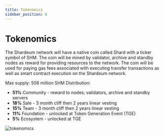 ```yaml
---
title: Tokenomics
sidebar_position: 6
---
```


# Tokenomics

The Shardeum network will have a native coin called Shard with a ticker symbol of SHM. The coin will be mined by validator, archive and standby nodes as reward for providing resources to the network. The coin will be used for paying gas fees associated with executing transfer transactions as well as smart contract execution on the Shardeum network.

Max supply: 508 million SHM
Distribution:
- **51%** Community - reward to nodes; validators, archive and standby servers
- **18%** Sale - 3 month cliff then 2 years linear vesting
- **15%** Team - 3 month cliff then 2 years linear vesting
- **11%** Foundation - unlocked at Token Generation Event (TGE)
- **5%** Ecosystem - unlocked at TGE

![tokenomics](/img/tokenomics/tokenomics.png)
